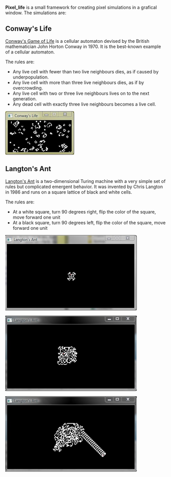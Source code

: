 **Pixel_life** is a small framework for creating pixel simulations in a grafical window. The simulations are:

Conway's Life
-------------
[Conway's Game of Life](http://en.wikipedia.org/wiki/Conway's_life) is a cellular automaton devised by the British mathematician John Horton Conway in 1970. It is the best-known example of a cellular automaton.

The rules are:

* Any live cell with fewer than two live neighbours dies, as if caused by underpopulation.
* Any live cell with more than three live neighbours dies, as if by overcrowding.
* Any live cell with two or three live neighbours lives on to the next generation.
* Any dead cell with exactly three live neighbours becomes a live cell.

![Life screenshot 1](http://github.com/tormaroe/marosoft_misc/raw/master/pixel_life/screenshots/conways_life.jpg)

Langton's Ant
-------------
[Langton's Ant](http://en.wikipedia.org/wiki/Langton's_ant) is a two-dimensional Turing machine with a very simple set of rules but complicated emergent behavior. It was invented by Chris Langton in 1986 and runs on a square lattice of black and white cells.

The rules are: 

* At a white square, turn 90 degrees right, flip the color of the square, move forward one unit
* At a black square, turn 90 degrees left, flip the color of the square, move forward one unit

![Ant screenshot 1](http://github.com/tormaroe/marosoft_misc/raw/master/pixel_life/screenshots/langtons_ant_1.jpg)

![Ant screenshot 1](http://github.com/tormaroe/marosoft_misc/raw/master/pixel_life/screenshots/langtons_ant_2.jpg)

![Ant screenshot 1](http://github.com/tormaroe/marosoft_misc/raw/master/pixel_life/screenshots/langtons_ant_3.jpg)
